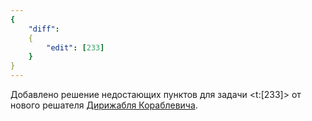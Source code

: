 ```yaml
---
{
    "diff":
    {
        "edit": [233]
    }
}
---
```


Добавлено решение недостающих пунктов для задачи <t:[233]> от нового решателя [Дирижабля Кораблевича](/solvers#zeppelin).